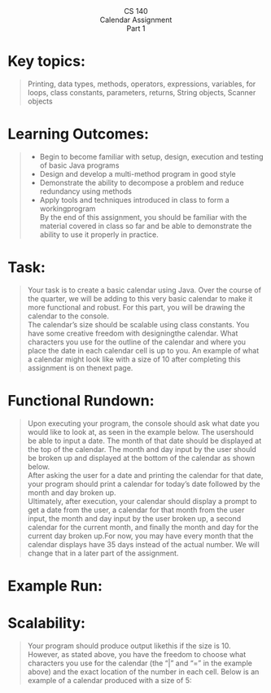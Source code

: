 <center>CS 140</center>
<center>Calendar Assignment</center>
<center>Part 1</center>

# Key topics:
> Printing, data types, methods, operators, expressions, variables, for loops, class constants, parameters, returns, String objects, Scanner objects

# Learning Outcomes:
> - Begin to become familiar with setup, design, execution and testing of basic Java programs
> - Design and develop a multi-method program in good style
> - Demonstrate the ability to decompose a problem and reduce redundancy using methods
> - Apply tools and techniques introduced in class to form a workingprogram
> \
> By the end of this assignment, you should be familiar with the material covered in class so far and be able to demonstrate the ability to use it properly in practice.

# Task:
> Your task is to create a basic calendar using Java. Over the course of the quarter, we will be
> adding to this very basic calendar to make it more functional and robust. For this part, you will
> be drawing the calendar to the console.
> \
> The calendar’s size should be scalable using class constants. You have some creative freedom
> with designingthe calendar. What characters you use for the outline of the calendar and where
> you place the date in each calendar cell is up to you. An example of what a calendar might look
> like with a size of 10 after completing this assignment is on thenext page.

# Functional Rundown:
> Upon executing your program, the console should ask what date you would like to look at, as
> seen in the example below. The usershould be able to input a date. The month of that date
> should be displayed at the top of the calendar. The month and day input by the user should be
> broken up and displayed at the bottom of the calendar as shown below.
> \
> After asking the user for a date and printing the calendar for that date, your program should print
> a calendar for today’s date followed by the month and day broken up.
> \
> Ultimately, after execution, your calendar should display a prompt to get a date from the user, a
> calendar for that month from the user input, the month and day input by the user broken up, a
> second calendar for the current month, and finally the month and day for the current day broken
> up.For now, you may have every month that the calendar displays have 35 days instead of the
> actual number. We will change that in a later part of the assignment.

# Example Run:



# Scalability:
> Your program should produce output likethis if the size is 10. However, as stated above, you
> have the freedom to choose what characters you use for the calendar (the “|” and “=” in
> the example above) and the exact location of the number in each cell. Below is an example of a
> calendar produced with a size of 5:
